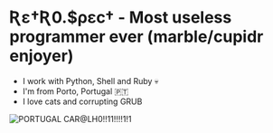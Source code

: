 # Ʀε†Ʀ0.$ρεc† - Most useless programmer ever (marble/cupidr enjoyer)

- I work with Python, Shell and Ruby 💀
- I'm from Porto, Portugal 🇵🇹
- I love cats and corrupting GRUB

![PORTUGAL CAR@LH0!!11!!!!1!1](https://github.com/migueltheman/migueltheman/blob/ce68ccdaa07bcd735310a083e87de1dcef368606/portugal.jpg)
